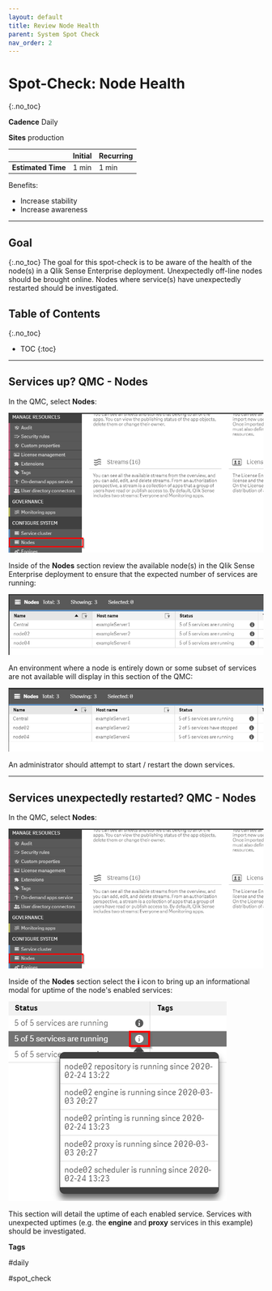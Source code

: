 ```yaml
---
layout: default
title: Review Node Health
parent: System Spot Check
nav_order: 2
---
```


# Spot-Check: Node Health
{:.no_toc}

**Cadence** <span class="label cadence">Daily</span>

**Sites** <span class="label prod">production</span>


|                                  		                    | Initial | Recurring  |
|---------------------------------------------------------|---------|------------|
| <i class="far fa-clock fa-sm"></i> **Estimated Time**   | 1 min   | 1 min      |

Benefits:

  - Increase stability
  - Increase awareness
  
-------------------------

## Goal
{:.no_toc}
The goal for this spot-check is to be aware of the health of the node(s) in a Qlik Sense Enterprise deployment. Unexpectedly off-line nodes should be brought online. Nodes where service(s) have unexpectedly restarted should be investigated.

## Table of Contents
{:.no_toc}

* TOC
{:toc}
-------------------------

## Services up? QMC - Nodes

In the QMC, select **Nodes**:

![nodes-1.png](images/nodes-1.png)

Inside of the **Nodes** section review the available node(s) in the Qlik Sense Enterprise deployment to ensure that the expected number of services are running:

![nodes-2.png](images/nodes-2.png)

An environment where a node is entirely down or some subset of services are not available will display in this section of the QMC:

![nodes-3.png](images/nodes-3.png)

An administrator should attempt to start / restart the down services.

-------------------------

## Services unexpectedly restarted? QMC - Nodes

In the QMC, select **Nodes**:

![nodes-1.png](images/nodes-1.png)

Inside of the **Nodes** section select the **i** icon to bring up an informational modal for uptime of the node's enabled services:

![nodes-4.png](images/nodes-4.png)

This section will detail the uptime of each enabled service. Services with unexpected uptimes (e.g. the **engine** and **proxy** services in this example) should be investigated.

**Tags**

#daily

#spot_check

&nbsp;
